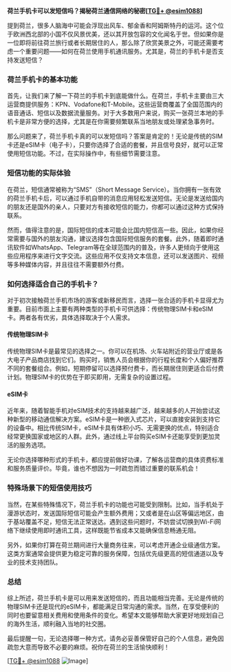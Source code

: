 **荷兰手机卡可以发短信吗？揭秘荷兰通信网络的秘密[[TG💪+ @esim1088](https://t.me/s/esim1088)]**

提到荷兰，很多人脑海中可能会浮现出风车、郁金香和阿姆斯特丹的运河。这个位于欧洲西北部的小国不仅风景优美，还以其开放包容的文化闻名于世。但如果你是一位即将前往荷兰旅行或者长期居住的人，那么除了欣赏美景之外，可能还需要考虑一个重要问题——如何在荷兰使用手机通讯服务。尤其是，荷兰的手机卡是否支持发送短信？

### 荷兰手机卡的基本功能

首先，让我们来了解一下荷兰的手机卡到底能做什么。在荷兰，手机卡主要由三大运营商提供服务：KPN、Vodafone和T-Mobile。这些运营商覆盖了全国范围内的语音通话、短信以及数据流量服务。对于大多数用户来说，购买一张荷兰本地的手机卡是非常方便的选择，尤其是在你需要频繁联系当地朋友或处理紧急事务时。

那么问题来了，荷兰手机卡真的可以发短信吗？答案是肯定的！无论是传统的SIM卡还是eSIM卡（电子卡），只要你选择了合适的套餐，并且信号良好，就可以正常使用短信功能。不过，在实际操作中，有些细节需要注意。

### 短信功能的实际体验

在荷兰，短信通常被称为“SMS”（Short Message Service）。当你拥有一张有效的荷兰手机卡后，可以通过手机自带的消息应用轻松发送短信。无论是发送给国内的朋友还是国外的亲人，只要对方有接收短信的能力，你都可以通过这种方式保持联系。

然而，值得注意的是，国际短信的成本可能会比国内短信高一些。因此，如果你经常需要与国外的朋友沟通，建议选择包含国际短信服务的套餐。此外，随着即时通讯软件如WhatsApp、Telegram等在全球范围内的普及，许多人更倾向于使用这些应用程序来进行文字交流。这些应用不仅支持文本信息，还可以发送图片、视频等多种媒体内容，并且往往不需要额外付费。

### 如何选择适合自己的手机卡？

对于初次接触荷兰手机市场的游客或新移民而言，选择一张合适的手机卡显得尤为重要。目前市面上主要有两种类型的手机卡可供选择：传统物理SIM卡和eSIM卡。两者各有优劣，具体选择取决于个人需求。

#### 传统物理SIM卡

传统物理SIM卡是最常见的选择之一。你可以在机场、火车站附近的营业厅或是各大电子产品商店找到它们。购买时，销售人员会根据你的行程长度和个人偏好推荐不同的套餐组合。例如，短期停留可以选择预付费卡，而长期居住则更适合后付费计划。物理SIM卡的优势在于即买即用，无需复杂的设置过程。

#### eSIM卡

近年来，随着智能手机对eSIM技术的支持越来越广泛，越来越多的人开始尝试这种新型的移动通信解决方案。eSIM卡是一种嵌入式芯片，可以直接安装到支持它的设备中。相比传统SIM卡，eSIM卡具有体积小巧、无需更换的优点，特别适合经常更换国家或地区的人群。此外，通过线上平台购买eSIM卡还能享受到更加灵活的服务选项。

无论你选择哪种形式的手机卡，都应提前做好功课，了解各运营商的具体资费标准和服务质量评价。毕竟，谁也不想因为一时疏忽而错过重要的联系机会！

### 特殊场景下的短信使用技巧

当然，在某些特殊情况下，荷兰手机卡的功能也可能受到限制。比如，当手机处于漫游状态时，发送国际短信可能会产生额外费用；又或者是在山区等偏远地区，由于基站覆盖不足，短信无法正常送达。遇到这些问题时，不妨尝试切换到Wi-Fi网络下继续使用即时通讯工具，这样既能节省成本又能确保信息畅通无阻。

另外，如果你打算在荷兰期间进行大量商务往来，可以考虑开通企业级通信方案。这类方案通常会提供更为稳定可靠的服务保障，包括优先级更高的短信通道以及专业的技术支持团队。

### 总结

综上所述，荷兰手机卡是可以用来发送短信的，而且功能相当完善。无论是传统的物理SIM卡还是现代的eSIM卡，都能满足日常沟通的需求。当然，在享受便利的同时也要留意相关费用和使用条件的变化。希望本文能够帮助大家更好地规划自己的海外生活，顺利融入当地的社交圈。

最后提醒一句，无论选择哪一种方式，请务必妥善保管好自己的个人信息，避免因疏忽大意而导致不必要的麻烦。祝你在荷兰的生活愉快顺利！

[[TG💪+ @esim1088](https://t.me/s/esim1088) ![Image](https://i.postimg.cc/4NQfJmqS/Snipaste-2025-05-13-00-14-12.png)]